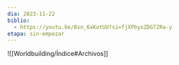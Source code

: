 ```yaml
---
dia: 2023-11-22
biblio:
  - https://youtu.be/8sn_6xKotUU?si=fjXPbyxZDGT2Ra-y
etapa: sin-empezar
---
```









![[Worldbuilding/Índice#Archivos]]